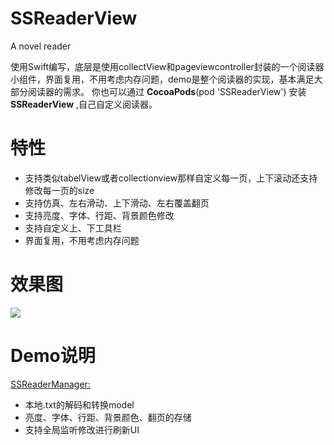 # SSReaderView
A novel reader

使用Swift编写，底层是使用collectView和pageviewcontroller封装的一个阅读器小组件，界面复用，不用考虑内存问题，demo是整个阅读器的实现，基本满足大部分阅读器的需求。
你也可以通过 **CocoaPods**(pod 'SSReaderView') 安装 **SSReaderView** ,自己自定义阅读器。

# 特性
- 支持类似tabelView或者collectionview那样自定义每一页，上下滚动还支持修改每一页的size
- 支持仿真、左右滑动、上下滑动、左右覆盖翻页
- 支持亮度、字体、行距、背景颜色修改
- 支持自定义上、下工具栏
- 界面复用，不用考虑内存问题
# 效果图
<img src="https://github.com/namesubai/SSReaderView/blob/main/demo.gif" />

# Demo说明
[SSReaderManager:](https://github.com/namesubai/SSReaderView/blob/main/SSReaderDemo/SSReaderDemo/SSReaderController/SSReaderManager.swift)
- 本地.txt的解码和转换model
- 亮度、字体、行距、背景颜色、翻页的存储
- 支持全局监听修改进行刷新UI

